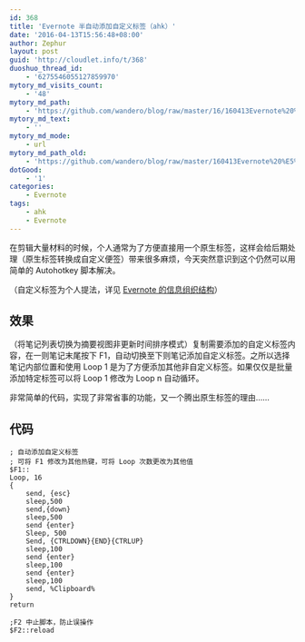 ```yaml
---
id: 368
title: 'Evernote 半自动添加自定义标签（ahk）'
date: '2016-04-13T15:56:48+08:00'
author: Zephur
layout: post
guid: 'http://cloudlet.info/t/368'
duoshuo_thread_id:
    - '6275546055127859970'
mytory_md_visits_count:
    - '48'
mytory_md_path:
    - 'https://github.com/wandero/blog/raw/master/16/160413Evernote%20%E5%8D%8A%E8%87%AA%E5%8A%A8%E6%B7%BB%E5%8A%A0%E8%87%AA%E5%AE%9A%E4%B9%89%E6%A0%87%E7%AD%BE%EF%BC%88ahk%EF%BC%89.md'
mytory_md_text:
    - ''
mytory_md_mode:
    - url
mytory_md_path_old:
    - 'https://github.com/wandero/blog/raw/master/160413Evernote%20%E5%8D%8A%E8%87%AA%E5%8A%A8%E6%B7%BB%E5%8A%A0%E8%87%AA%E5%AE%9A%E4%B9%89%E6%A0%87%E7%AD%BE%EF%BC%88ahk%EF%BC%89.md'
dotGood:
    - '1'
categories:
    - Evernote
tags:
    - ahk
    - Evernote
---
```


在剪辑大量材料的时候，个人通常为了方便直接用一个原生标签，这样会给后期处理（原生标签转换成自定义便签）带来很多麻烦，今天突然意识到这个仍然可以用简单的 Autohotkey 脚本解决。

（自定义标签为个人提法，详见 [Evernote 的信息组织结构](http://cloudlet.info/t/279)）

<!-- more -->

## 效果

（将笔记列表切换为摘要视图非更新时间排序模式）复制需要添加的自定义标签内容，在一则笔记末尾按下 F1，自动切换至下则笔记添加自定义标签。之所以选择笔记内部位置和使用 Loop 1 是为了方便添加其他非自定义标签。如果仅仅是批量添加特定标签可以将 Loop 1 修改为 Loop n 自动循环。

非常简单的代码，实现了非常省事的功能，又一个腾出原生标签的理由……

## 代码

```
; 自动添加自定义标签
; 可将 F1 修改为其他热键，可将 Loop 次数更改为其他值
$F1::
Loop, 16
{
    send, {esc}
    sleep,500
    send,{down}
    sleep,500
    send {enter}
    Sleep, 500
    Send, {CTRLDOWN}{END}{CTRLUP}
    sleep,100
    send {enter}
    sleep,100
    send {enter}
    sleep,100
    send, %Clipboard%
}
return

;F2 中止脚本，防止误操作
$F2::reload 
```
